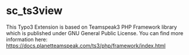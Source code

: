 # sc_ts3view
This Typo3 Extension is based on Teamspeak3 PHP Framework library which is published under GNU General Public License.
You can find more information here: https://docs.planetteamspeak.com/ts3/php/framework/index.html


